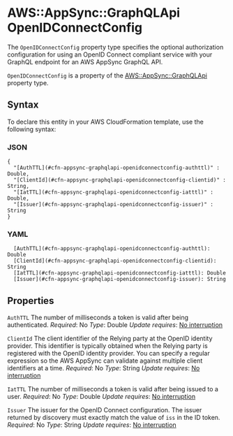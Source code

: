 # AWS::AppSync::GraphQLApi OpenIDConnectConfig<a name="aws-properties-appsync-graphqlapi-openidconnectconfig"></a>

The `OpenIDConnectConfig` property type specifies the optional authorization configuration for using an OpenID Connect compliant service with your GraphQL endpoint for an AWS AppSync GraphQL API\.

 `OpenIDConnectConfig` is a property of the [AWS::AppSync::GraphQLApi](https://docs.aws.amazon.com/AWSCloudFormation/latest/UserGuide/aws-resource-appsync-graphqlapi.html) property type\.

## Syntax<a name="aws-properties-appsync-graphqlapi-openidconnectconfig-syntax"></a>

To declare this entity in your AWS CloudFormation template, use the following syntax:

### JSON<a name="aws-properties-appsync-graphqlapi-openidconnectconfig-syntax.json"></a>

```
{
  "[AuthTTL](#cfn-appsync-graphqlapi-openidconnectconfig-authttl)" : Double,
  "[ClientId](#cfn-appsync-graphqlapi-openidconnectconfig-clientid)" : String,
  "[IatTTL](#cfn-appsync-graphqlapi-openidconnectconfig-iatttl)" : Double,
  "[Issuer](#cfn-appsync-graphqlapi-openidconnectconfig-issuer)" : String
}
```

### YAML<a name="aws-properties-appsync-graphqlapi-openidconnectconfig-syntax.yaml"></a>

```
  [AuthTTL](#cfn-appsync-graphqlapi-openidconnectconfig-authttl): Double
  [ClientId](#cfn-appsync-graphqlapi-openidconnectconfig-clientid): String
  [IatTTL](#cfn-appsync-graphqlapi-openidconnectconfig-iatttl): Double
  [Issuer](#cfn-appsync-graphqlapi-openidconnectconfig-issuer): String
```

## Properties<a name="aws-properties-appsync-graphqlapi-openidconnectconfig-properties"></a>

`AuthTTL`  <a name="cfn-appsync-graphqlapi-openidconnectconfig-authttl"></a>
The number of milliseconds a token is valid after being authenticated\.
*Required*: No
*Type*: Double
*Update requires*: [No interruption](https://docs.aws.amazon.com/AWSCloudFormation/latest/UserGuide/using-cfn-updating-stacks-update-behaviors.html#update-no-interrupt)

`ClientId`  <a name="cfn-appsync-graphqlapi-openidconnectconfig-clientid"></a>
The client identifier of the Relying party at the OpenID identity provider\. This identifier is typically obtained when the Relying party is registered with the OpenID identity provider\. You can specify a regular expression so the AWS AppSync can validate against multiple client identifiers at a time\.
*Required*: No
*Type*: String
*Update requires*: [No interruption](https://docs.aws.amazon.com/AWSCloudFormation/latest/UserGuide/using-cfn-updating-stacks-update-behaviors.html#update-no-interrupt)

`IatTTL`  <a name="cfn-appsync-graphqlapi-openidconnectconfig-iatttl"></a>
The number of milliseconds a token is valid after being issued to a user\.
*Required*: No
*Type*: Double
*Update requires*: [No interruption](https://docs.aws.amazon.com/AWSCloudFormation/latest/UserGuide/using-cfn-updating-stacks-update-behaviors.html#update-no-interrupt)

`Issuer`  <a name="cfn-appsync-graphqlapi-openidconnectconfig-issuer"></a>
The issuer for the OpenID Connect configuration\. The issuer returned by discovery must exactly match the value of `iss` in the ID token\.
*Required*: No
*Type*: String
*Update requires*: [No interruption](https://docs.aws.amazon.com/AWSCloudFormation/latest/UserGuide/using-cfn-updating-stacks-update-behaviors.html#update-no-interrupt)
